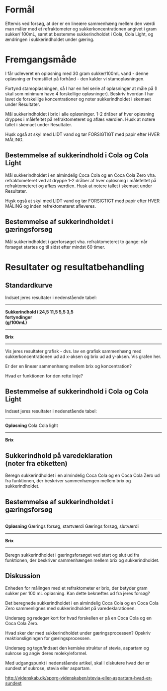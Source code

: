 # Formål

Eftervis ved forsøg, at der er en lineære sammenhæng mellem den værdi
man måler med et refraktometer og sukkerkoncentrationen angivet i gram
sukker/ 100mL, samt at bestemme sukkerindholdet i Cola, Cola Light, og
ændringen i sukkerindholdet under gæring.

# Fremgangsmåde

I får udleveret en opløsning med 30 gram sukker/100mL vand - denne
opløsning er fremstillet på forhånd - den kalder vi stamopløsningen.

Fortynd stamopløsningen, så I har en hel serie af opløsninger at måle på
(I skal som minimum have 4 forskellige opløsninger). Beskriv hvordan I
har lavet de forskellige koncentrationer og noter sukkerindholdet i
skemaet under Resultater.

Mål sukkerindholdet i brix i alle opløsninger. 1-2 dråber af hver
opløsning dryppes i målefeltet på refraktometeret og aflæs værdien. Husk
at notere tallet i skemaet under Resultater.

Husk også at skyl med LIDT vand og tør FORSIGTIGT med papir efter HVER
MÅLING.

## Bestemmelse af sukkerindhold i Cola og Cola Light 

Mål sukkerindholdet i en almindelig Coca Cola og en Coca Cola Zero vha.
refraktometeret ved at dryppe 1-2 dråber af hver opløsning i målefeltet
på refraktometeret og aflæs værdien. Husk at notere tallet i skemaet
under Resultater.

Husk også at skyl med LIDT vand og tør FORSIGTIGT med papir efter HVER
MÅLING og inden refrektometeret afleveres.

## Bestemmelse af sukkerindholdet i gæringsforsøg

Mål sukkerindholdet i gærforsøget vha. refraktometeret to gange: når
forsøget startes og til sidst efter mindst 60 timer.

# Resultater og resultatbehandling

## Standardkurve

Indsæt jeres resultater i nedenstående tabel:

  -----------------------------------------------------------------------------
  **Sukkerindhold i 24,5        11,5        5,5         3,5         
  fortyndinger                                                      
  (g/100mL)**                                                       
  ----------------- ----------- ----------- ----------- ----------- -----------
  **Brix**                                                          

  -----------------------------------------------------------------------------

Vis jeres resultater grafisk - dvs. lav en grafisk sammenhæng med
sukkerkoncentrationen ud ad x-aksen og brix ud ad y-aksen. Vis grafen
her.

Er der en lineær sammenhæng mellem brix og koncentration?

Hvad er funktionen for den rette linje?

## Bestemmelse af sukkerindhold i Cola og Cola Light 

Indsæt jeres resultater i nedenstående tabel:

  ------------------------------------------------------------------------
  **Opløsning**                          Cola             Cola light
  -------------------------------------- ---------------- ----------------
  **Brix**                                                

  **Sukkerindhold på varedeklaration                      
  (noter fra etiketten)**                                 
  ------------------------------------------------------------------------

Beregn sukkerindholdet i en almindelig Coca Cola og en Coca Cola Zero ud
fra funktionen, der beskriver sammenhængen mellem brix og
sukkerindholdet.

## Bestemmelse af sukkerindholdet i gæringsforsøg

  -----------------------------------------------------------------------
  **Opløsning**    Gærings forsøg, startværdi  Gærings forsøg, slutværdi
  ---------------- --------------------------- --------------------------
  **Brix**                                     

  -----------------------------------------------------------------------

Beregn sukkerindholdet i gæringsforsøget ved start og slut ud fra
funktionen, der beskriver sammenhængen mellem brix og sukkerindholdet.

## Diskussion

Enheden for målingen med et refraktometer er brix, der betyder gram
sukker per 100 mL opløsning. Kan dette bekræftes ud fra jeres forsøg?

Det beregnede sukkerindholdet i en almindelig Coca Cola og en Coca Cola
Zero sammenlignes med sukkerindholdet på varedeklarationen.

Undersøg og redegør kort for hvad forskellen er på en Coca Cola og en
Coca Cola Zero.

Hvad sker der med sukkerindholdet under gæringsprocessen? Opskriv
reaktionsligningen for gæringsprocessen.

Undersøg og tegn/indsæt den kemiske struktur af stevia, aspartam og
sukrose og angiv deres molekyleformel.

Med udgangspunkt i nedenstående artikel, skal I diskutere hvad der er
sundest af sukrose, stevia eller aspartam.

<http://videnskab.dk/sporg-videnskaben/stevia-eller-aspartam-hvad-er-sundest>

